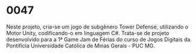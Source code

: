 # 0047
Neste projeto, cria-se um jogo de subgênero Tower Defense, utilizando o Motor Unity, codificando-o em linguagem C#. Trata-se de projeto desenvolvido para a 1ª Game Jam de Férias do curso de Jogos Digitais da Pontifícia Universidade Católica de Minas Gerais - PUC MG.

